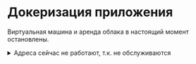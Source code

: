 # Докеризация приложения

Виртуальная машина и аренда облака в настоящий момент остановлены.

<details>
  <summary>Адреса сейчас не работают, т.к. не обслуживаются</summary>  
  
Адрес фронтенда: https://wishboard.anastasia.nomoredomains.xyz

Адрес бекенда: https://api.wishboard.anastasia.nomoredomains.xyz 

IP адрес: 158.160.77.36
  
</details>

